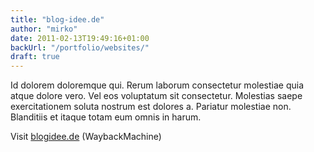 ```yaml
---
title: "blog-idee.de"
author: "mirko"
date: 2011-02-13T19:49:16+01:00
backUrl: "/portfolio/websites/"
draft: true
---
```


Id dolorem doloremque qui. Rerum laborum consectetur molestiae quia atque dolore vero. Vel eos voluptatum sit consectetur. Molestias saepe exercitationem soluta nostrum est dolores a. Pariatur molestiae non. Blanditiis et itaque totam eum omnis in harum.

Visit [blogidee.de](http://web.archive.org/web/20110213042356/http://www.blog-idee.de:80/) (WaybackMachine)

